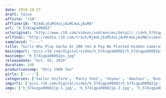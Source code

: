 ```yaml
---
date: 2018-10-27
draft: false
affsite: "r18"
afflinkr18: "NjA4LjEuMS4xLjAuMC4wLjAuMA"
url: "h_574iqpa00082"
urloriginal: "http://www.r18.com/videos/vod/movies/detail/-/id=h_574iqpa00082"
urlfinal: "http://media.r18.com/track/NjA4LjEuMS4xLjAuMC4wLjAuMA/videos/vod/movies/detail/-/id=h_574iqpa00082"
samplevid: "----"
title: "Girls Who Play Gacha At 300 Yen A Pop We Planted Hidden Cameras To Film Panty Shot Action Underneath Their Skirts 4 Hours"
mainimgurl: "pics.r18.com/digital/video/h_574iqpa00082/h_574iqpa00082ps.jpg"
mainimgs: "h_574iqpa00082ps.jpg"
releasedate: "Oct. 03, 2016"
duration: 240
productioncomp: "Only 1980 Yen"
girls: ['----']
categories: ['Sailor Uniform', 'Panty Shot', 'Voyeur', 'Amateur', 'Over 4 Hours']
imgurls: ['pics.r18.com/digital/video/h_574iqpa00082/h_574iqpa00082jp-1.jpg', 'pics.r18.com/digital/video/h_574iqpa00082/h_574iqpa00082jp-2.jpg', 'pics.r18.com/digital/video/h_574iqpa00082/h_574iqpa00082jp-3.jpg', 'pics.r18.com/digital/video/h_574iqpa00082/h_574iqpa00082jp-4.jpg', 'pics.r18.com/digital/video/h_574iqpa00082/h_574iqpa00082jp-5.jpg', 'pics.r18.com/digital/video/h_574iqpa00082/h_574iqpa00082jp-6.jpg', 'pics.r18.com/digital/video/h_574iqpa00082/h_574iqpa00082jp-7.jpg', 'pics.r18.com/digital/video/h_574iqpa00082/h_574iqpa00082jp-8.jpg', 'pics.r18.com/digital/video/h_574iqpa00082/h_574iqpa00082jp-9.jpg', 'pics.r18.com/digital/video/h_574iqpa00082/h_574iqpa00082jp-10.jpg', 'pics.r18.com/digital/video/h_574iqpa00082/h_574iqpa00082jp-11.jpg', 'pics.r18.com/digital/video/h_574iqpa00082/h_574iqpa00082jp-12.jpg', 'pics.r18.com/digital/video/h_574iqpa00082/h_574iqpa00082jp-13.jpg', 'pics.r18.com/digital/video/h_574iqpa00082/h_574iqpa00082jp-14.jpg', 'pics.r18.com/digital/video/h_574iqpa00082/h_574iqpa00082jp-15.jpg', 'pics.r18.com/digital/video/h_574iqpa00082/h_574iqpa00082jp-16.jpg', 'pics.r18.com/digital/video/h_574iqpa00082/h_574iqpa00082jp-17.jpg', 'pics.r18.com/digital/video/h_574iqpa00082/h_574iqpa00082jp-18.jpg', 'pics.r18.com/digital/video/h_574iqpa00082/h_574iqpa00082jp-19.jpg', 'pics.r18.com/digital/video/h_574iqpa00082/h_574iqpa00082jp-20.jpg']
imgs: ['h_574iqpa00082jp-1.jpg', 'h_574iqpa00082jp-2.jpg', 'h_574iqpa00082jp-3.jpg', 'h_574iqpa00082jp-4.jpg', 'h_574iqpa00082jp-5.jpg', 'h_574iqpa00082jp-6.jpg', 'h_574iqpa00082jp-7.jpg', 'h_574iqpa00082jp-8.jpg', 'h_574iqpa00082jp-9.jpg', 'h_574iqpa00082jp-10.jpg', 'h_574iqpa00082jp-11.jpg', 'h_574iqpa00082jp-12.jpg', 'h_574iqpa00082jp-13.jpg', 'h_574iqpa00082jp-14.jpg', 'h_574iqpa00082jp-15.jpg', 'h_574iqpa00082jp-16.jpg', 'h_574iqpa00082jp-17.jpg', 'h_574iqpa00082jp-18.jpg', 'h_574iqpa00082jp-19.jpg', 'h_574iqpa00082jp-20.jpg']
---
```

